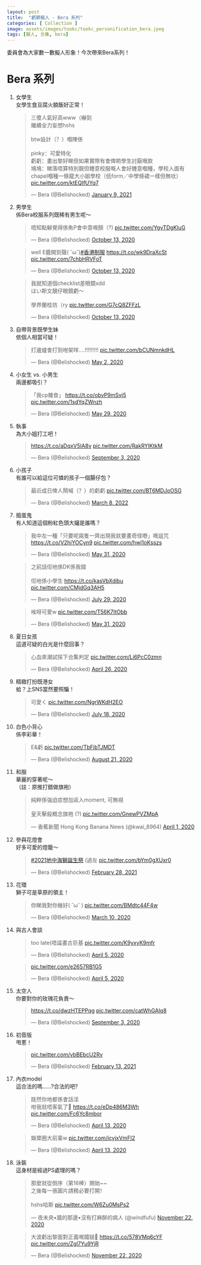 ```yaml
---
layout: post
title:  "虧獅擬人 - Bera 系列"
categories: [ Collection ]
image: assets/images/tookc/tookc_personification_bera.jpeg
tags: [擬人, 合集, bera]
---
```

委員會為大家數一數擬人形象！今次帶來Bera系列！

# Bera 系列
<ol>
<li>女學生<br>
女學生食豆腐火腩飯好正常！
<blockquote class="twitter-tweet"><p lang="zh" dir="ltr">三傻人氣好高www（嚇到<br>繼續全力妄想hshs<br><br>btw設計（？）嗰陣係<br><br>pinky：可愛特化<br>虧虧：畫出黎好睇但如果實際有會俾啲學生討厭嘅款<br>鳩鳩：睇落唔算特別靚但鍾意校服嘅人會好鍾意嗰種，學校入面有chapel嗰種一條龍大小姐學校（低form／中學條裙一樣但無呔） <a href="https://t.co/ktEQIfUYq7">pic.twitter.com/ktEQIfUYq7</a></p>&mdash; Bera (@Belishocked) <a href="https://twitter.com/Belishocked/status/1347825995693264901?ref_src=twsrc%5Etfw">January 9, 2021</a></blockquote> <script async src="https://platform.twitter.com/widgets.js" charset="utf-8"></script>
</li>

<li>男學生<br>
係Bera校服系列既稀有男生呢～
<blockquote class="twitter-tweet"><p lang="zh" dir="ltr">唔知點解覺得係魚P會中意嘅顏（?) <a href="https://t.co/YgyTDgKluG">pic.twitter.com/YgyTDgKluG</a></p>&mdash; Bera (@Belishocked) <a href="https://twitter.com/Belishocked/status/1315896844401045504?ref_src=twsrc%5Etfw">October 13, 2020</a></blockquote> <script async src="https://platform.twitter.com/widgets.js" charset="utf-8"></script>

<blockquote class="twitter-tweet"><p lang="zh" dir="ltr">well E醬開到聲( ˘ω˘)<a href="https://twitter.com/hashtag/%E9%A6%99%E6%B8%AF%E5%88%B6%E6%9C%8D?src=hash&amp;ref_src=twsrc%5Etfw">#香港制服</a> <a href="https://t.co/wk9DraXcSt">https://t.co/wk9DraXcSt</a> <a href="https://t.co/7chbHRVFoT">pic.twitter.com/7chbHRVFoT</a></p>&mdash; Bera (@Belishocked) <a href="https://twitter.com/Belishocked/status/1315895464214945793?ref_src=twsrc%5Etfw">October 13, 2020</a></blockquote> <script async src="https://platform.twitter.com/widgets.js" charset="utf-8"></script>

<blockquote class="twitter-tweet"><p lang="ja" dir="ltr">我就知道個checklist差眼鏡xdd<br>はい斯文靚仔眼鏡虧～<br><br>學界蘭桂坊（ry <a href="https://t.co/G7cQ8ZFFzL">pic.twitter.com/G7cQ8ZFFzL</a></p>&mdash; Bera (@Belishocked) <a href="https://twitter.com/Belishocked/status/1315971815840378886?ref_src=twsrc%5Etfw">October 13, 2020</a></blockquote> <script async src="https://platform.twitter.com/widgets.js" charset="utf-8"></script>
</li>

<li>自帶背景既學生妹<br>
依個人相當可疑！
<blockquote class="twitter-tweet"><p lang="zh" dir="ltr">打邊爐會打到咁架咩....!!!!!!!!! <a href="https://t.co/bCUNmnkdHL">pic.twitter.com/bCUNmnkdHL</a></p>&mdash; Bera (@Belishocked) <a href="https://twitter.com/Belishocked/status/1256598788719820802?ref_src=twsrc%5Etfw">May 2, 2020</a></blockquote> <script async src="https://platform.twitter.com/widgets.js" charset="utf-8"></script>
</li>

<li>小女生 vs. 小男生<br>
兩邊都吸引？
<blockquote class="twitter-tweet"><p lang="zh" dir="ltr">「我cp雜食」 <a href="https://t.co/obvP9mSvj5">https://t.co/obvP9mSvj5</a> <a href="https://t.co/1sdYqZWnzh">pic.twitter.com/1sdYqZWnzh</a></p>&mdash; Bera (@Belishocked) <a href="https://twitter.com/Belishocked/status/1266393923905187843?ref_src=twsrc%5Etfw">May 29, 2020</a></blockquote> <script async src="https://platform.twitter.com/widgets.js" charset="utf-8"></script>
</li>

<li>執事<br>
為大小姐打工吧！
<blockquote class="twitter-tweet"><p lang="zxx" dir="ltr"><a href="https://t.co/aDqxV5IA8v">https://t.co/aDqxV5IA8v</a> <a href="https://t.co/RakRYIKtkM">pic.twitter.com/RakRYIKtkM</a></p>&mdash; Bera (@Belishocked) <a href="https://twitter.com/Belishocked/status/1301518631558410242?ref_src=twsrc%5Etfw">September 3, 2020</a></blockquote> <script async src="https://platform.twitter.com/widgets.js" charset="utf-8"></script>
</li>

<li>小孩子<br>
有誰可以給這位可憐的孩子一個腸仔包？
<blockquote class="twitter-tweet"><p lang="zh" dir="ltr">最近成日俾人鬧喊（？）的虧虧 <a href="https://t.co/BT6MDJoOSG">pic.twitter.com/BT6MDJoOSG</a></p>&mdash; Bera (@Belishocked) <a href="https://twitter.com/Belishocked/status/1501158432900272134?ref_src=twsrc%5Etfw">March 8, 2022</a></blockquote> <script async src="https://platform.twitter.com/widgets.js" charset="utf-8"></script>
</li>

<li>搗蛋鬼<br>
有人知道這個粉紅色頭大嬸是誰嗎？
<blockquote class="twitter-tweet"><p lang="zh" dir="ltr">我中左一種「只要呢兩隻一齊出現我就要畫奇怪嘢」嘅詛咒 <a href="https://t.co/V2hiYOCyn9">https://t.co/V2hiYOCyn9</a> <a href="https://t.co/hwj1oKsszs">pic.twitter.com/hwj1oKsszs</a></p>&mdash; Bera (@Belishocked) <a href="https://twitter.com/Belishocked/status/1267091873002336257?ref_src=twsrc%5Etfw">May 31, 2020</a></blockquote> <script async src="https://platform.twitter.com/widgets.js" charset="utf-8"></script>

<blockquote class="twitter-tweet"><p lang="zh" dir="ltr">之前話佢地係DK係我錯<br><br>佢地係小學生 <a href="https://t.co/kasVbXdibu">https://t.co/kasVbXdibu</a> <a href="https://t.co/CMjdGq3AH5">pic.twitter.com/CMjdGq3AH5</a></p>&mdash; Bera (@Belishocked) <a href="https://twitter.com/Belishocked/status/1288464813727727616?ref_src=twsrc%5Etfw">July 29, 2020</a></blockquote> <script async src="https://platform.twitter.com/widgets.js" charset="utf-8"></script>

<blockquote class="twitter-tweet"><p lang="zh" dir="ltr">唉呀可愛w <a href="https://t.co/T56K7ItObb">pic.twitter.com/T56K7ItObb</a></p>&mdash; Bera (@Belishocked) <a href="https://twitter.com/Belishocked/status/1267111857917173761?ref_src=twsrc%5Etfw">May 31, 2020</a></blockquote> <script async src="https://platform.twitter.com/widgets.js" charset="utf-8"></script>
</li>

<li>夏日女孩<br>
這道可疑的白光是什麼回事？
<blockquote class="twitter-tweet"><p lang="zh" dir="ltr">心血來潮試探下合集判定 <a href="https://t.co/Li6PcC0zmn">pic.twitter.com/Li6PcC0zmn</a></p>&mdash; Bera (@Belishocked) <a href="https://twitter.com/Belishocked/status/1254323028135047168?ref_src=twsrc%5Etfw">April 26, 2020</a></blockquote> <script async src="https://platform.twitter.com/widgets.js" charset="utf-8"></script>
</li>

<li>精緻打扮既港女<br>
蛤？上SNS當然要照騙！
<blockquote class="twitter-tweet"><p lang="ja" dir="ltr">可愛く <a href="https://t.co/NgrWKdH2EO">pic.twitter.com/NgrWKdH2EO</a></p>&mdash; Bera (@Belishocked) <a href="https://twitter.com/Belishocked/status/1284476568920715265?ref_src=twsrc%5Etfw">July 18, 2020</a></blockquote> <script async src="https://platform.twitter.com/widgets.js" charset="utf-8"></script>
</li>

<li>白色小背心<br>
係李彩華！
<blockquote class="twitter-tweet"><p lang="zh" dir="ltr">E&amp;虧 <a href="https://t.co/TbFibTJMDT">pic.twitter.com/TbFibTJMDT</a></p>&mdash; Bera (@Belishocked) <a href="https://twitter.com/Belishocked/status/1296835110931595264?ref_src=twsrc%5Etfw">August 21, 2020</a></blockquote> <script async src="https://platform.twitter.com/widgets.js" charset="utf-8"></script>
</li>


<li>和服<br>
華麗的穿著呢～<br>
（註：原推打錯做旗袍）
<blockquote class="twitter-tweet"><p lang="zh" dir="ltr">純粹係強迫症想加返入moment, 可無視 <br><br>皇天擊殺概念旗袍 (?) <a href="https://t.co/GnewPVZMpA">pic.twitter.com/GnewPVZMpA</a></p>&mdash; 香蕉新聞 Hong Kong Banana News (@kwai_8964) <a href="https://twitter.com/kwai_8964/status/1245212419065962502?ref_src=twsrc%5Etfw">April 1, 2020</a></blockquote> <script async src="https://platform.twitter.com/widgets.js" charset="utf-8"></script>
</li>

<li>參與花燈會<br>
好多可愛的燈籠～
<blockquote class="twitter-tweet"><p lang="ja" dir="ltr"><a href="https://twitter.com/hashtag/2021%E5%9C%B0%E4%B8%AD%E6%B5%B7%E7%8D%85%E8%AA%95%E7%94%9F%E7%A5%AD?src=hash&amp;ref_src=twsrc%5Etfw">#2021地中海獅誕生祭</a> (過左 <a href="https://t.co/bYm0gXUxr0">pic.twitter.com/bYm0gXUxr0</a></p>&mdash; Bera (@Belishocked) <a href="https://twitter.com/Belishocked/status/1366003910624731138?ref_src=twsrc%5Etfw">February 28, 2021</a></blockquote> <script async src="https://platform.twitter.com/widgets.js" charset="utf-8"></script>
</li>

<li>花環<br>
獅子可是草原的領主！
<blockquote class="twitter-tweet"><p lang="zh" dir="ltr">你睇我對你幾好( ˘ω˘ ) <a href="https://t.co/BMdtc44F4w">pic.twitter.com/BMdtc44F4w</a></p>&mdash; Bera (@Belishocked) <a href="https://twitter.com/Belishocked/status/1237371653400584198?ref_src=twsrc%5Etfw">March 10, 2020</a></blockquote> <script async src="https://platform.twitter.com/widgets.js" charset="utf-8"></script>
</li>


<li>與古人會談
<blockquote class="twitter-tweet"><p lang="zh" dir="ltr">too late(唔識畫古巨基 <a href="https://t.co/K9yxyK9mfr">pic.twitter.com/K9yxyK9mfr</a></p>&mdash; Bera (@Belishocked) <a href="https://twitter.com/Belishocked/status/1246692901087633408?ref_src=twsrc%5Etfw">April 5, 2020</a></blockquote> <script async src="https://platform.twitter.com/widgets.js" charset="utf-8"></script>


<blockquote class="twitter-tweet"><p lang="qme" dir="ltr"> <a href="https://t.co/e2657RB1G5">pic.twitter.com/e2657RB1G5</a></p>&mdash; Bera (@Belishocked) <a href="https://twitter.com/Belishocked/status/1246769267116138499?ref_src=twsrc%5Etfw">April 5, 2020</a></blockquote> <script async src="https://platform.twitter.com/widgets.js" charset="utf-8"></script>
</li>

<li>太空人<br>
你要對你的玫瑰花負責～
<blockquote class="twitter-tweet"><p lang="zxx" dir="ltr"><a href="https://t.co/dwzHTEPPqg">https://t.co/dwzHTEPPqg</a> <a href="https://t.co/catWhGAlq8">pic.twitter.com/catWhGAlq8</a></p>&mdash; Bera (@Belishocked) <a href="https://twitter.com/Belishocked/status/1301503963657764864?ref_src=twsrc%5Etfw">September 3, 2020</a></blockquote> <script async src="https://platform.twitter.com/widgets.js" charset="utf-8"></script>
</li>

<li>初音版<br>
甩蔥！
<blockquote class="twitter-tweet"><p lang="qme" dir="ltr"> <a href="https://t.co/vbBEbcU2Rv">pic.twitter.com/vbBEbcU2Rv</a></p>&mdash; Bera (@Belishocked) <a href="https://twitter.com/Belishocked/status/1360602746714353679?ref_src=twsrc%5Etfw">February 13, 2021</a></blockquote> <script async src="https://platform.twitter.com/widgets.js" charset="utf-8"></script>
</li>


<li>內衣model<br>
這合法的嗎......?合法的吧?
<blockquote class="twitter-tweet"><p lang="zh" dir="ltr">既然你地都係會話淫<br>咁我就唔客氣了🍵 <a href="https://t.co/eDp486M3Wh">https://t.co/eDp486M3Wh</a> <a href="https://t.co/Fc6Yc8mbor">pic.twitter.com/Fc6Yc8mbor</a></p>&mdash; Bera (@Belishocked) <a href="https://twitter.com/Belishocked/status/1249674564134559744?ref_src=twsrc%5Etfw">April 13, 2020</a></blockquote> <script async src="https://platform.twitter.com/widgets.js" charset="utf-8"></script>

<blockquote class="twitter-tweet"><p lang="zh" dir="ltr">娛樂圈大前輩w <a href="https://t.co/icyjxVmFI2">pic.twitter.com/icyjxVmFI2</a></p>&mdash; Bera (@Belishocked) <a href="https://twitter.com/Belishocked/status/1249694739722469376?ref_src=twsrc%5Etfw">April 13, 2020</a></blockquote> <script async src="https://platform.twitter.com/widgets.js" charset="utf-8"></script>

</li>

<li>泳裝<br>
這身材是經過PS處理的嗎？
<blockquote class="twitter-tweet"><p lang="zh" dir="ltr">那麼就從倒序（第16棒）開始~~<br>之後每一張圖片請務必要打開！<br><br>hshs哈斯 <a href="https://t.co/W6Zu0MsPs2">pic.twitter.com/W6Zu0MsPs2</a></p>&mdash; 夜未央•牆的那邊•沒有打麻醉的病人 (@windfufu) <a href="https://twitter.com/windfufu/status/1330476372800778240?ref_src=twsrc%5Etfw">November 22, 2020</a></blockquote> <script async src="https://platform.twitter.com/widgets.js" charset="utf-8"></script>


<blockquote class="twitter-tweet"><p lang="zh" dir="ltr">大波虧出黎面對正義嘅鐵鎚🔨 <a href="https://t.co/578VMq6cYF">https://t.co/578VMq6cYF</a> <a href="https://t.co/Zgl7Yu9YjR">pic.twitter.com/Zgl7Yu9YjR</a></p>&mdash; Bera (@Belishocked) <a href="https://twitter.com/Belishocked/status/1330489467988303872?ref_src=twsrc%5Etfw">November 22, 2020</a></blockquote> <script async src="https://platform.twitter.com/widgets.js" charset="utf-8"></script>
</li>


</ol>